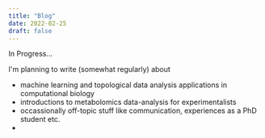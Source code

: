 ```yaml
---
title: "Blog"
date: 2022-02-25
draft: false
---
```


In Progress...

I'm planning to write (somewhat regularly) about

* machine learning and topological data analysis applications in computational biology
* introductions to metabolomics data-analysis for experimentalists
* occassionally off-topic stuff like communication, experiences as a PhD student etc.
*
